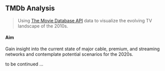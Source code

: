 ## TMDb Analysis

> Using [The Movie Database API](https://developers.themoviedb.org/3/getting-started) data to visualize the evolving TV landscape of the 2010s.

#### Aim
Gain insight into the current state of major cable, premium, and streaming networks and contemplate potential scenarios for the 2020s.


to be continued ...